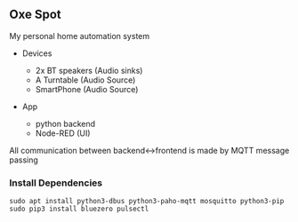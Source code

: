 ## Oxe Spot

My personal home automation system
  * Devices
    * 2x BT speakers (Audio sinks)
    * A Turntable (Audio Source)
    * SmartPhone (Audio Source)    

  * App
    * python backend 
    * Node-RED (UI)
  
All communication between backend<->frontend is made by MQTT message passing

### Install Dependencies 
```
sudo apt install python3-dbus python3-paho-mqtt mosquitto python3-pip
sudo pip3 install bluezero pulsectl 
```
